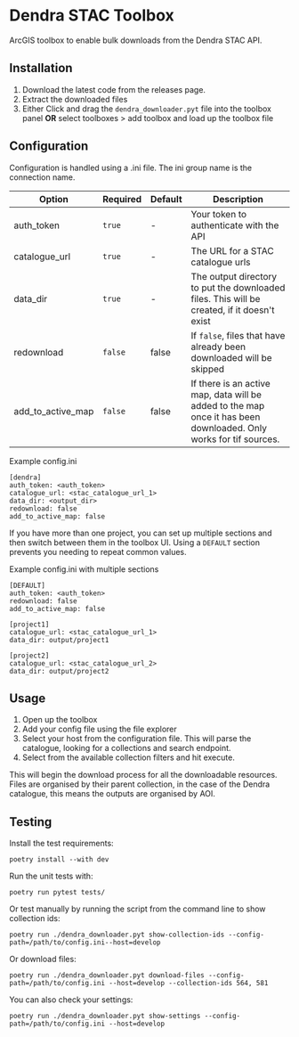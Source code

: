 # Dendra STAC Toolbox

ArcGIS toolbox to enable bulk downloads from the Dendra STAC API.

## Installation

1. Download the latest code from the releases page.
2. Extract the downloaded files
3. Either Click and drag the `dendra_downloader.pyt` file into the toolbox panel **OR** select toolboxes > add toolbox and load up the toolbox file

## Configuration

Configuration is handled using a .ini file.
The ini group name is the connection name.

| Option              | Required | Default | Description                                                                                                       |
|---------------------|----------|---------|-------------------------------------------------------------------------------------------------------------------|
| auth_token          | `true`   | -       | Your token to authenticate with the API                                                                           |
| catalogue_url      | `true`   | -       | The URL for a STAC catalogue urls                                                              |
| data_dir            | `true`   | -       | The output directory to put the downloaded files. This will be created, if it doesn't exist                       |
| redownload          | `false`  | false   | If `false`, files that have already been downloaded will be skipped                                               |
| add_to_active_map   | `false`  | false   | If there is an active map, data will be added to the map once it has been downloaded. Only works for tif sources. |


Example config.ini
```
[dendra]
auth_token: <auth_token>
catalogue_url: <stac_catalogue_url_1>
data_dir: <output_dir>
redownload: false
add_to_active_map: false
```

If you have more than one project, you can set up multiple sections and then switch between them in the toolbox UI.
Using a `DEFAULT` section prevents you needing to repeat common values.

Example config.ini with multiple sections
```
[DEFAULT]
auth_token: <auth_token>
redownload: false
add_to_active_map: false

[project1]
catalogue_url: <stac_catalogue_url_1>
data_dir: output/project1

[project2]
catalogue_url: <stac_catalogue_url_2>
data_dir: output/project2
```

## Usage

1. Open up the toolbox
2. Add your config file using the file explorer
3. Select your host from the configuration file. This will parse the catalogue, looking for a collections and search endpoint.
4. Select from the available collection filters and hit execute.

This will begin the download process for all the downloadable resources. Files are organised by their parent collection, in the case of the Dendra catalogue, 
this means the outputs are organised by AOI. 

## Testing

Install the test requirements:

```shell
poetry install --with dev
```

Run the unit tests with:

``` shell
poetry run pytest tests/
```

Or test manually by running the script from the command line to show collection ids:

``` shell
poetry run ./dendra_downloader.pyt show-collection-ids --config-path=/path/to/config.ini--host=develop
```

Or download files:

``` shell
poetry run ./dendra_downloader.pyt download-files --config-path=/path/to/config.ini --host=develop --collection-ids 564, 581
```

You can also check your settings:

``` shell
poetry run ./dendra_downloader.pyt show-settings --config-path=/path/to/config.ini --host=develop
```
